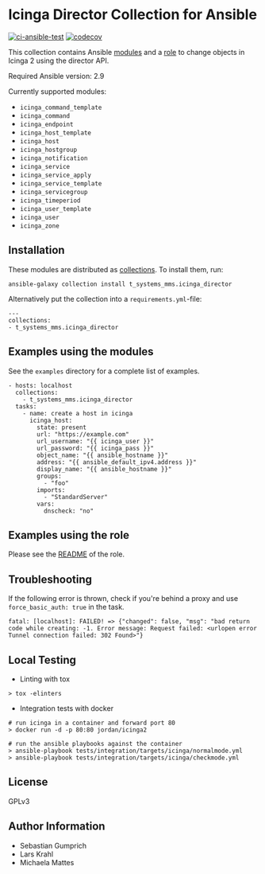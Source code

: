 Icinga Director Collection for Ansible
=========

[![ci-ansible-test](https://github.com/T-Systems-MMS/ansible-collection-icinga-director/workflows/ansible-test/badge.svg)](https://github.com/T-Systems-MMS/ansible-collection-icinga-director/actions?query=workflow%3Aansible-test)
[![codecov](https://codecov.io/gh/T-Systems-MMS/ansible-collection-icinga-director/branch/master/graph/badge.svg)](https://codecov.io/gh/T-Systems-MMS/ansible-collection-icinga-director)

This collection contains Ansible [modules](plugins/modules/) and a [role](roles/ansible_icinga/) to change objects in Icinga 2 using the director API.

Required Ansible version: 2.9

Currently supported modules:

* `icinga_command_template`
* `icinga_command`
* `icinga_endpoint`
* `icinga_host_template`
* `icinga_host`
* `icinga_hostgroup`
* `icinga_notification`
* `icinga_service`
* `icinga_service_apply`
* `icinga_service_template`
* `icinga_servicegroup`
* `icinga_timeperiod`
* `icinga_user_template`
* `icinga_user`
* `icinga_zone`

Installation
------------

These modules are distributed as [collections](https://docs.ansible.com/ansible/latest/user_guide/collections_using.html).
To install them, run:

```
ansible-galaxy collection install t_systems_mms.icinga_director
```

Alternatively put the collection into a `requirements.yml`-file:

```
---
collections:
- t_systems_mms.icinga_director
```

Examples using the modules
--------------------------

See the `examples` directory for a complete list of examples.

```
- hosts: localhost
  collections:
    - t_systems_mms.icinga_director
  tasks:
    - name: create a host in icinga
      icinga_host:
        state: present
        url: "https://example.com"
        url_username: "{{ icinga_user }}"
        url_password: "{{ icinga_pass }}"
        object_name: "{{ ansible_hostname }}"
        address: "{{ ansible_default_ipv4.address }}"
        display_name: "{{ ansible_hostname }}"
        groups:
          - "foo"
        imports:
          - "StandardServer"
        vars:
          dnscheck: "no"
```

Examples using the role
-----------------------

Please see the [README](roles/ansible_icinga/README.md) of the role.

Troubleshooting
---------------

If the following error is thrown, check if you're behind a proxy and use `force_basic_auth: true` in the task.

```
fatal: [localhost]: FAILED! => {"changed": false, "msg": "bad return code while creating: -1. Error message: Request failed: <urlopen error Tunnel connection failed: 302 Found>"}
```

Local Testing
-------------

* Linting with tox

```
> tox -elinters
```

* Integration tests with docker

```
# run icinga in a container and forward port 80
> docker run -d -p 80:80 jordan/icinga2

# run the ansible playbooks against the container
> ansible-playbook tests/integration/targets/icinga/normalmode.yml
> ansible-playbook tests/integration/targets/icinga/checkmode.yml
```

License
-------

GPLv3

Author Information
------------------

* Sebastian Gumprich
* Lars Krahl
* Michaela Mattes
